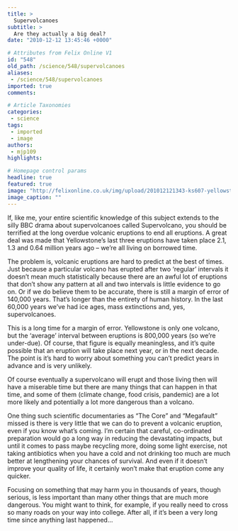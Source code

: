 ```yaml
---
title: >
  Supervolcanoes
subtitle: >
  Are they actually a big deal?
date: "2010-12-12 13:45:46 +0000"

# Attributes from Felix Online V1
id: "548"
old_path: /science/548/supervolcanoes
aliases:
 - /science/548/supervolcanoes
imported: true
comments:

# Article Taxonomies
categories:
 - science
tags:
 - imported
 - image
authors:
 - mjp109
highlights:

# Homepage control params
headline: true
featured: true
image: "http://felixonline.co.uk/img/upload/201012121343-ks607-yellowst.jpg"
image_caption: ""
---
```


If, like me, your entire scientific knowledge of this subject extends to the silly BBC drama about supervolcanoes called Supervolcano, you should be terrified at the long overdue volcanic eruptions to end all eruptions. A great deal was made that Yellowstone’s last three eruptions have taken place 2.1, 1.3 and 0.64 million years ago – we’re all living on borrowed time.

The problem is, volcanic eruptions are hard to predict at the best of times. Just because a particular volcano has erupted after two ‘regular’ intervals it doesn’t mean much statistically because there are an awful lot of eruptions that don’t show any pattern at all and two intervals is little evidence to go on. Or if we do believe them to be accurate, there is still a margin of error of 140,000 years. That’s longer than the entirety of human history. In the last 60,000 years we’ve had ice ages, mass extinctions and, yes, supervolcanoes.

This is a long time for a margin of error. Yellowstone is only one volcano, but the ‘average’ interval between eruptions is 800,000 years (so we’re under-due). Of course, that figure is equally meaningless, and it’s quite possible that an eruption will take place next year, or in the next decade. The point is it’s hard to worry about something you can’t predict years in advance and is very unlikely.

Of course eventually a supervolcano will erupt and those living then will have a miserable time but there are many things that can happen in that time, and some of them (climate change, food crisis, pandemic) are a lot more likely and potentially a lot more dangerous than a volcano.

One thing such scientific documentaries as “The Core” and “Megafault” missed is there is very little that we can do to prevent a volcanic eruption, even if you know what’s coming. I’m certain that careful, co-ordinated preparation would go a long way in reducing the devastating impacts, but until it comes to pass maybe recycling more, doing some light exercise, not taking antibiotics when you have a cold and not drinking too much are much better at lengthening your chances of survival. And even if it doesn’t improve your quality of life, it certainly won’t make that eruption come any quicker.

Focusing on something that may harm you in thousands of years, though serious, is less important than many other things that are much more dangerous. You might want to think, for example, if you really need to cross so many roads on your way into college. After all, if it’s been a very long time since anything last happened...
